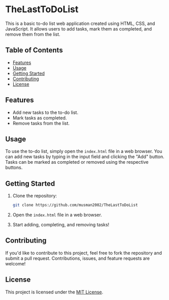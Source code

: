 # TheLastToDoList

This is a basic to-do list web application created using HTML, CSS, and JavaScript. It allows users to add tasks, mark them as completed, and remove them from the list.

## Table of Contents
- [Features](#features)
- [Usage](#usage)
- [Getting Started](#getting-started)
- [Contributing](#contributing)
- [License](#license)

## Features

- Add new tasks to the to-do list.
- Mark tasks as completed.
- Remove tasks from the list.

## Usage

To use the to-do list, simply open the `index.html` file in a web browser. You can add new tasks by typing in the input field and clicking the "Add" button. Tasks can be marked as completed or removed using the respective buttons.

## Getting Started

1. Clone the repository:

    ```bash
    git clone https://github.com/musman2002/TheLastToDoList
    ```

2. Open the `index.html` file in a web browser.

3. Start adding, completing, and removing tasks!

## Contributing

If you'd like to contribute to this project, feel free to fork the repository and submit a pull request. Contributions, issues, and feature requests are welcome!

## License

This project is licensed under the [MIT License](LICENSE).
